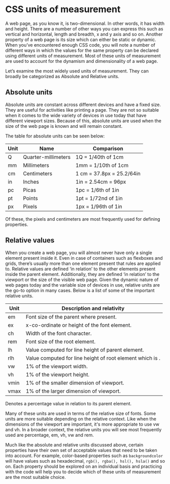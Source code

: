 # CSS units of measurement

A web page, as you know it, is two-dimensional. In other words, it has width and height. There are a number of other ways you can express this such as vertical and horizontal, length and breadth, x and y axis and so on. Another property of a web page is its size which can either be static or dynamic. When you’ve encountered enough CSS code, you will note a number of different ways in which the values for the same property can be declared using different units of measurement. Most of these units of measurement are used to account for the dynamism and dimensionality of a web page.

Let’s examine the most widely used units of measurement. They can broadly be categorized as Absolute and Relative units.

## Absolute units

Absolute units are constant across different devices and have a fixed size. They are useful for activities like printing a page. They are not so suitable when it comes to the wide variety of devices in use today that have different viewport sizes. Because of this, absolute units are used when the size of the web page is known and will remain constant.

The table for absolute units can be seen below:

| Unit | Name                | Comparison                |
| ---- | ------------------- | ------------------------- |
| Q    | Quarter-millimeters | 1Q = 1/40th of 1cm        |
| mm   | Millimeters         | 1mm = 1/10th of 1cm       |
| cm   | Centimeters         | 1 cm = 37.8px = 25.2/64in |
| in   | Inches              | 1in = 2.54cm = 96px       |
| pc   | Picas               | 1pc = 1/6th of 1in        |
| pt   | Points              | 1pt = 1/72nd of 1in       |
| px   | Pixels              | 1px = 1/96th of 1in       |

Of these, the pixels and centimeters are most frequently used for defining properties.

## Relative values

When you create a web page, you will almost never have only a single element present inside it. Even in case of containers such as flexboxes and grids, there’s usually more than one element present that rules are applied to. Relative values are defined ‘in relation’ to the other elements present inside the parent element. Additionally, they are defined ‘in relation’ to the viewport or the size of the visible web page. Given the dynamic nature of web pages today and the variable size of devices in use, relative units are the go-to option in many cases. Below is a list of some of the important relative units.

| Unit | Description and relativity                                      |
| ---- | --------------------------------------------------------------- |
| em   | Font size of the parent where present.                          |
| ex   | x-co-ordinate or height of the font element.                    |
| ch   | Width of the font character.                                    |
| rem  | Font size of the root element.                                  |
| lh   | Value computed for line height of parent element.               |
| rlh  | Value computed for line height of root element which is <html>. |
| vw   | 1% of the viewport width.                                       |
| vh   | 1% of the viewport height.                                      |
| vmin | 1% of the smaller dimension of viewport.                        |
| vmax | 1% of the larger dimension of viewport.                         |

Denotes a percentage value in relation to its parent element.

Many of these units are used in terms of the relative size of fonts. Some units are more suitable depending on the relative context. Like when the dimensions of the viewport are important, it's more appropriate to use vw and vh. In a broader context, the relative units you will see most frequently used are percentage, em, vh, vw and rem.

Much like the absolute and relative units discussed above, certain properties have their own set of acceptable values that need to be taken into account. For example, color-based properties such as `backgroundcolor` will have values such as hexadecimal, `rgb(), rgba(), hsl(), hsla()` and so on. Each property should be explored on an individual basis and practicing with the code will help you to decide which of these units of measurement are the most suitable choice.
